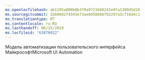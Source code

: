 ```yaml
---
ms.openlocfilehash: ab1195a800b0b3f9a9721668241e0fa1389d5d28
ms.sourcegitcommit: 1bb00d2f4343e73ae8d58668f02297a3cf10a4c1
ms.translationtype: HT
ms.contentlocale: ru-RU
ms.lasthandoff: 06/15/2019
ms.locfileid: "63878022"
---
```

<span data-ttu-id="69798-101">Модель автоматизации пользовательского интерфейса Майкрософт</span><span class="sxs-lookup"><span data-stu-id="69798-101">Microsoft UI Automation</span></span>